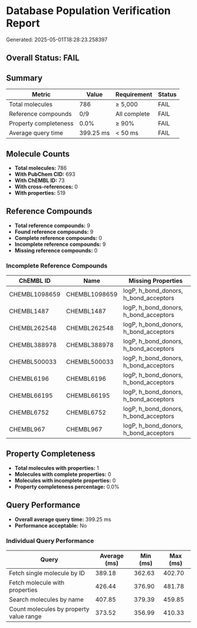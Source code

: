 # Database Population Verification Report

Generated: 2025-05-01T18:28:23.258397

## Overall Status: FAIL

## Summary

| Metric | Value | Requirement | Status |
|--------|-------|-------------|--------|
| Total molecules | 786 | ≥ 5,000 | FAIL |
| Reference compounds | 0/9 | All complete | FAIL |
| Property completeness | 0.0% | ≥ 90% | FAIL |
| Average query time | 399.25 ms | < 50 ms | FAIL |

## Molecule Counts

- **Total molecules:** 786
- **With PubChem CID:** 693
- **With ChEMBL ID:** 73
- **With cross-references:** 0
- **With properties:** 519

## Reference Compounds

- **Total reference compounds:** 9
- **Found reference compounds:** 9
- **Complete reference compounds:** 0
- **Incomplete reference compounds:** 9
- **Missing reference compounds:** 0

### Incomplete Reference Compounds

| ChEMBL ID | Name | Missing Properties |
|-----------|------|-------------------|
| CHEMBL1098659 | CHEMBL1098659 | logP, h_bond_donors, h_bond_acceptors |
| CHEMBL1487 | CHEMBL1487 | logP, h_bond_donors, h_bond_acceptors |
| CHEMBL262548 | CHEMBL262548 | logP, h_bond_donors, h_bond_acceptors |
| CHEMBL388978 | CHEMBL388978 | logP, h_bond_donors, h_bond_acceptors |
| CHEMBL500033 | CHEMBL500033 | logP, h_bond_donors, h_bond_acceptors |
| CHEMBL6196 | CHEMBL6196 | logP, h_bond_donors, h_bond_acceptors |
| CHEMBL66195 | CHEMBL66195 | logP, h_bond_donors, h_bond_acceptors |
| CHEMBL6752 | CHEMBL6752 | logP, h_bond_donors, h_bond_acceptors |
| CHEMBL967 | CHEMBL967 | logP, h_bond_donors, h_bond_acceptors |

## Property Completeness

- **Total molecules with properties:** 1
- **Molecules with complete properties:** 0
- **Molecules with incomplete properties:** 0
- **Property completeness percentage:** 0.0%

## Query Performance

- **Overall average query time:** 399.25 ms
- **Performance acceptable:** No

### Individual Query Performance

| Query | Average (ms) | Min (ms) | Max (ms) |
|-------|-------------|----------|----------|
| Fetch single molecule by ID | 389.18 | 362.63 | 402.70 |
| Fetch molecule with properties | 426.44 | 376.90 | 481.78 |
| Search molecules by name | 407.85 | 379.39 | 459.85 |
| Count molecules by property value range | 373.52 | 356.99 | 410.33 |

